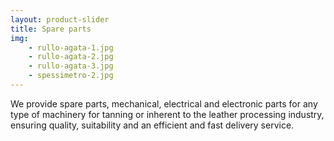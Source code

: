 ```yaml
---
layout: product-slider
title: Spare parts
img:
    - rullo-agata-1.jpg
    - rullo-agata-2.jpg
    - rullo-agata-3.jpg
    - spessimetro-2.jpg
---
```


We provide spare parts, mechanical, electrical and electronic parts for any type of machinery for tanning or inherent to the leather processing industry, ensuring quality, suitability and an efficient and fast delivery service.
